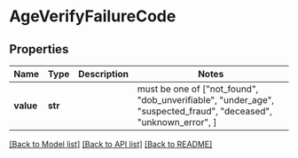 # AgeVerifyFailureCode


## Properties
Name | Type | Description | Notes
------------ | ------------- | ------------- | -------------
**value** | **str** |  |  must be one of ["not_found", "dob_unverifiable", "under_age", "suspected_fraud", "deceased", "unknown_error", ]

[[Back to Model list]](../README.md#documentation-for-models) [[Back to API list]](../README.md#documentation-for-api-endpoints) [[Back to README]](../README.md)


